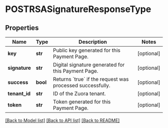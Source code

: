 # POSTRSASignatureResponseType

## Properties
Name | Type | Description | Notes
------------ | ------------- | ------------- | -------------
**key** | **str** | Public key generated for this Payment Page.  | [optional] 
**signature** | **str** | Digital signature generated for this Payment Page.  | [optional] 
**success** | **bool** | Returns &#x60;true&#x60; if the request was processed successfully.  | [optional] 
**tenant_id** | **str** | ID of the Zuora tenant.  | [optional] 
**token** | **str** | Token generated for this Payment Page.  | [optional] 

[[Back to Model list]](../README.md#documentation-for-models) [[Back to API list]](../README.md#documentation-for-api-endpoints) [[Back to README]](../README.md)


